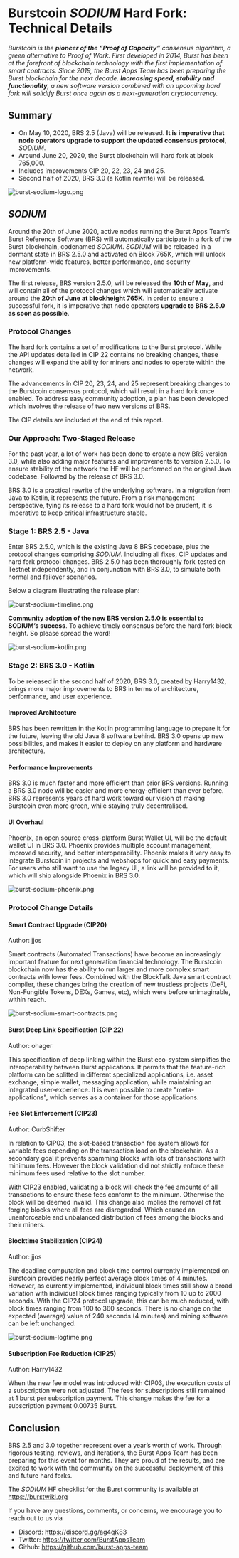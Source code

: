 Burstcoin *SODIUM* Hard Fork: Technical Details
=======

*Burstcoin is the ****pioneer of the “Proof of Capacity”**** consensus algorithm, a green alternative to Proof of Work. First developed in 2014, Burst has been at the forefront of blockchain technology with the first implementation of smart contracts. Since 2019, the Burst Apps Team has been preparing the Burst blockchain for the next decade. ****Increasing speed, stability and functionality****, a new software version combined with an upcoming hard fork will solidify Burst once again as a next-generation cryptocurrency.*

## Summary

- On May 10, 2020, BRS 2.5 (Java) will be released. **It is imperative that node operators upgrade to support the updated consensus protocol**, *SODIUM*.
- Around June 20, 2020, the Burst blockchain will hard fork at block 765,000.
- Includes improvements CIP 20, 22, 23, 24 and 25.
- Second half of 2020, BRS 3.0 (a Kotlin rewrite) will be released.

<img src="../../media/burst-sodium-logo-transparent-photo.png" title="burst-sodium-logo.png" alt="burst-sodium-logo.png" />

## *SODIUM*

Around the 20th of June 2020, active nodes running the Burst Apps Team’s Burst Reference Software (BRS) will automatically participate in a fork of the Burst blockchain, codenamed *SODIUM*. *SODIUM* will be released in a dormant state in BRS 2.5.0 and activated on Block 765K, which will unlock new platform-wide features, better performance, and security improvements. 

The first release, BRS version 2.5.0, will be released the **10th of May**, and will contain all of the protocol changes which will automatically activate around the **20th of June at blockheight 765K**. In order to ensure a successful fork, it is imperative that node operators **upgrade to BRS 2.5.0 as soon as possible**.

### Protocol Changes

The hard fork contains a set of modifications to the Burst protocol. While the API updates detailed in CIP 22 contains no breaking changes, these changes will expand the ability for miners and nodes to operate within the network. 

The advancements in CIP 20, 23, 24, and 25 represent breaking changes to the Burstcoin consensus protocol, which will result in a hard fork once enabled. To address easy community adoption, a plan has been developed which involves the release of two new versions of BRS.

The CIP details are included at the end of this report.

### Our Approach: Two-Staged Release

For the past year, a lot of work has been done to create a new BRS version 3.0, while also adding major features and improvements to version 2.5.0. To ensure stability of the network the HF will be performed on the original Java codebase. Followed by the release of BRS 3.0.

BRS 3.0 is a practical rewrite of the underlying software. In a migration from Java to Kotlin, it represents the future. From a risk management perspective, tying its release to a hard fork would not be prudent, it is imperative to keep critical infrastructure stable. 

### Stage 1: BRS 2.5 - Java

Enter BRS 2.5.0, which is the existing Java 8 BRS codebase, plus the protocol changes comprising *SODIUM*. Including all fixes, CIP updates and hard fork protocol changes. BRS 2.5.0 has been thoroughly fork-tested on Testnet independently, and in conjunction with BRS 3.0, to simulate both normal and failover scenarios.

Below a diagram illustrating the release plan:

<img src="../../media/burst-sodium-timeline.png" title="burst-sodium-timeline.png" alt="burst-sodium-timeline.png" />

**Community adoption of the new BRS version 2.5.0 is essential to ****SODIUM****’s success**. To achieve timely consensus before the hard fork block height. So please spread the word! 

<img src="../../media/burst-sodium-kotlin.png" title="burst-sodium-kotlin.png" alt="burst-sodium-kotlin.png" />

### Stage 2: BRS 3.0 - Kotlin

To be released in the second half of 2020, BRS 3.0, created by Harry1432, brings more major improvements to BRS in terms of architecture, performance, and user experience.

#### Improved Architecture

BRS has been rewritten in the Kotlin programming language to prepare it for the future, leaving the old Java 8 software behind. BRS 3.0 opens up new possibilities, and makes it easier to deploy on any platform and hardware architecture. 

#### Performance Improvements

BRS 3.0 is much faster and more efficient than prior BRS versions. Running a BRS 3.0 node will be easier and more energy-efficient than ever before. BRS 3.0 represents years of hard work toward our vision of making Burstcoin even more green, while staying truly decentralised.

#### UI Overhaul

Phoenix, an open source cross-platform Burst Wallet UI, will be the default wallet UI in BRS 3.0. Phoenix provides multiple account management, improved security, and better interoperability. Phoenix makes it very easy to integrate Burstcoin in projects and webshops for quick and easy payments. For users who still want to use the legacy UI, a link will be provided to it, which will ship alongside Phoenix in BRS 3.0.

<img src="../../media/burst-sodium-phoenix.png" title="burst-sodium-phoenix.png" alt="burst-sodium-phoenix.png" />

### Protocol Change Details

#### Smart Contract Upgrade (CIP20)
Author: jjos

Smart contracts (Automated Transactions) have become an increasingly important feature for next generation financial technology. The Burstcoin blockchain now has the ability to run larger and more complex smart contracts with lower fees. Combined with the BlockTalk Java smart contract compiler, these changes bring the creation of new trustless projects (DeFi, Non-Fungible Tokens, DEXs, Games, etc), which were before unimaginable, within reach.

<img src="../../media/burst-sodium-smart-contracts.png" title="burst-sodium-smart-contracts.png" alt="burst-sodium-smart-contracts.png" />

#### Burst Deep Link Specification (CIP 22)
Author: ohager

This specification of deep linking within the Burst eco-system simplifies the interoperability between Burst applications. It permits that the feature-rich platform can be splitted in different specialized applications, i.e. asset exchange, simple wallet, messaging application, while maintaining an integrated user-experience. It is even possible to create "meta-applications", which serves as a container for those applications.

#### Fee Slot Enforcement (CIP23)
Author: CurbShifter

In relation to CIP03, the slot-based transaction fee system allows for variable fees depending on the transaction load on the blockchain. As a secondary goal it prevents spamming blocks with lots of transactions with minimum fees. However the block validation did not strictly enforce these minimum fees used relative to the slot number. 

With CIP23 enabled, validating a block will check the fee amounts of all transactions to ensure these fees conform to the minimum. Otherwise the block will be deemed invalid. This change also implies the removal of fat forging blocks where all fees are disregarded. Which caused an unenforceable and unbalanced distribution of fees among the blocks and their miners.

#### Blocktime Stabilization (CIP24)
Author: jjos

The deadline computation and block time control currently implemented on Burstcoin provides nearly perfect average block times of 4 minutes. However, as currently implemented, individual block times still show a broad variation with individual block times ranging typically from 10 up to 2000 seconds. With the CIP24 protocol upgrade, this can be much reduced, with block times ranging from 100 to 360 seconds. There is no change on the expected (average) value of 240 seconds (4 minutes) and mining software can be left unchanged.
 
<img src="../../media/burst-sodium-logtime.png" title="burst-sodium-logtime.png" alt="burst-sodium-logtime.png" />

#### Subscription Fee Reduction (CIP25)
Author: Harry1432

When the new fee model was introduced with CIP03, the execution costs of a subscription were not adjusted. The fees for subscriptions still remained at 1 burst per subscription payment. This change makes the fee for a subscription payment 0.00735 Burst.

## Conclusion

BRS 2.5 and 3.0 together represent over a year’s worth of work. Through rigorous testing, reviews, and iterations, the Burst Apps Team has been preparing for this event for months. They are proud of the results, and are excited to work with the community on the successful deployment of this and future hard forks.

The *SODIUM* HF checklist for the Burst community is available at https://burstwiki.org

If you have any questions, comments, or concerns, we encourage you to reach out to us via

- Discord: https://discord.gg/ag4qK83
- Twitter: https://twitter.com/BurstAppsTeam
- Github: https://github.com/burst-apps-team